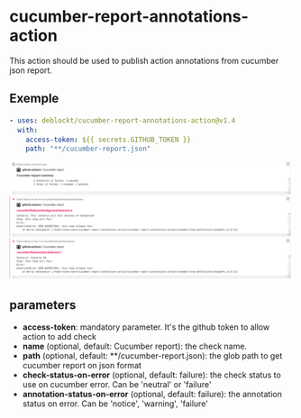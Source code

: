 # cucumber-report-annotations-action

This action should be used to publish action annotations from cucumber json report.

## Exemple

``` yml
- uses: deblockt/cucumber-report-annotations-action@v1.4
  with:
    access-token: ${{ secrets.GITHUB_TOKEN }}
    path: "**/cucumber-report.json"
```

![demo](doc/demo.png)

## parameters

- **access-token**: mandatory parameter. It's the github token to allow action to add check
- **name** (optional, default: Cucumber report): the check name.
- **path** (optional, default: **/cucumber-report.json): the glob path to get cucumber report on json format
- **check-status-on-error** (optional, default: failure): the check status to use on cucumber error. Can be 'neutral' or 'failure'
- **annotation-status-on-error** (optional, default: failure): the annotation status on error. Can be 'notice', 'warning', 'failure' 